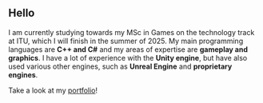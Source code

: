 ## Hello
I am currently studying towards my MSc in Games on the technology track at ITU, which I will finish in the summer of 2025. My main programming languages are **C++ and C#** and my areas of expertise are **gameplay and graphics**. I have a lot of experience with the **Unity engine**, but have also used various other engines, such as **Unreal Engine** and **proprietary engines**.

Take a look at my [portfolio](https://raestkjoot.github.io/portfolio.github.io/)!
